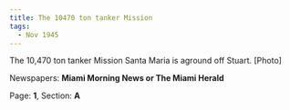 ```yaml
---  
title: The 10470 ton tanker Mission  
tags:  
  - Nov 1945  
---  
```

  
The 10,470 ton tanker Mission Santa Maria is aground off Stuart. [Photo]  
  
Newspapers: **Miami Morning News or The Miami Herald**  
  
Page: **1**, Section: **A** 
